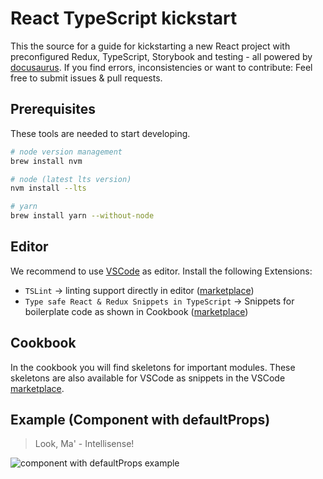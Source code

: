 # React TypeScript kickstart

This the source for  a guide for kickstarting a new React project with preconfigured Redux, TypeScript, Storybook and testing - all powered by [docusaurus](https://docusaurus.io).
If you find errors, inconsistencies or want to contribute: Feel free to submit issues & pull requests.

## Prerequisites

These tools are needed to start developing.

```bash
# node version management
brew install nvm

# node (latest lts version)
nvm install --lts

# yarn
brew install yarn --without-node
```

## Editor
We recommend to use [VSCode](https://code.visualstudio.com/) as editor. 
Install the following Extensions:
* `TSLint` -> linting support directly in editor ([marketplace](https://marketplace.visualstudio.com/items?itemName=eg2.tslint))
* `Type safe React & Redux Snippets in TypeScript` -> Snippets for boilerplate code as shown in Cookbook ([marketplace](https://marketplace.visualstudio.com/items?itemName=Sandstorm.vscode-awesome-ts-react-redux-snippets))

## Cookbook
In the cookbook you will find skeletons for important modules. These skeletons are also available for VSCode as snippets in the VSCode [marketplace](https://marketplace.visualstudio.com/items?itemName=Sandstorm.vscode-awesome-ts-react-redux-snippets).

## Example (Component with defaultProps)

> Look, Ma' - Intellisense!

<img alt="component with defaultProps example" src="images/Component&defaultProps.gif" style="max-height: 90vh;">
